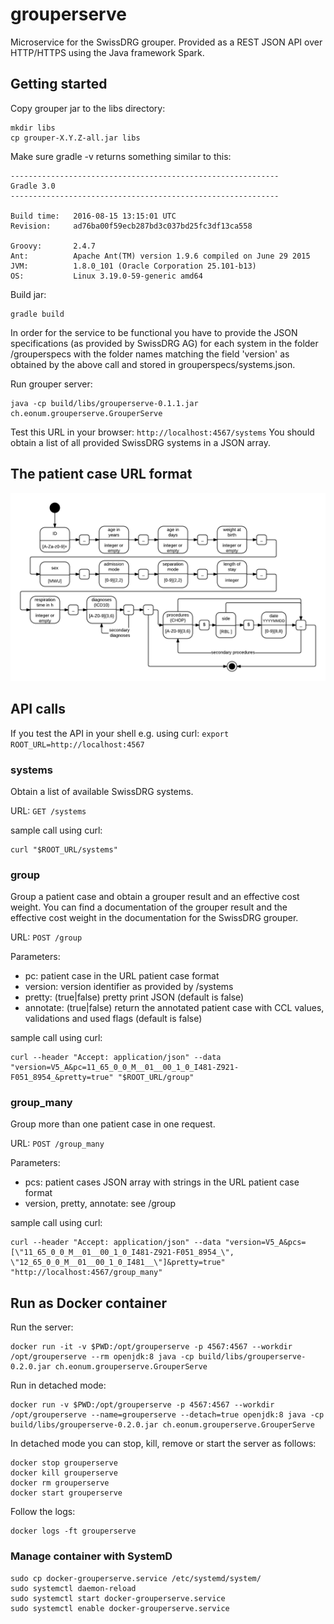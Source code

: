 # grouperserve
Microservice for the SwissDRG grouper. Provided as a REST JSON API over HTTP/HTTPS using the Java framework Spark.

## Getting started

Copy grouper jar to the libs directory:
```
mkdir libs
cp grouper-X.Y.Z-all.jar libs 
```

Make sure gradle -v returns something similar to this:

```
------------------------------------------------------------
Gradle 3.0
------------------------------------------------------------

Build time:   2016-08-15 13:15:01 UTC
Revision:     ad76ba00f59ecb287bd3c037bd25fc3df13ca558

Groovy:       2.4.7
Ant:          Apache Ant(TM) version 1.9.6 compiled on June 29 2015
JVM:          1.8.0_101 (Oracle Corporation 25.101-b13)
OS:           Linux 3.19.0-59-generic amd64
```

Build jar:
```
gradle build
```
In order for the service to be functional you have to provide the JSON specifications (as provided by SwissDRG AG) for each system in the folder /grouperspecs with the folder names matching the field 'version' as obtained by the above call and stored in grouperspecs/systems.json.

Run grouper server:
```
java -cp build/libs/grouperserve-0.1.1.jar ch.eonum.grouperserve.GrouperServe
```


Test this URL in your browser:
`http://localhost:4567/systems`
You should obtain a list of all provided SwissDRG systems in a JSON array. 


## The patient case URL format
![the URL patient case format](PatientCase_URL_format.png "The patient case URL format")

## API calls

If you test the API in your shell e.g. using curl:
`export ROOT_URL=http://localhost:4567`

### systems
Obtain a list of available SwissDRG systems.

URL:
`GET /systems`

sample call using curl:
```
curl "$ROOT_URL/systems"
```

### group
Group a patient case and obtain a grouper result and an effective cost weight. You can find a documentation of the grouper result and the effective cost weight in the documentation for the SwissDRG grouper.

URL:
`POST /group`

Parameters:
* pc: patient case in the URL patient case format
* version: version identifier as provided by /systems
* pretty: (true|false) pretty print JSON (default is false)
* annotate: (true|false) return the annotated patient case with CCL values, validations and used flags (default is false)

sample call using curl: 
```
curl --header "Accept: application/json" --data "version=V5_A&pc=11_65_0_0_M__01__00_1_0_I481-Z921-F051_8954_&pretty=true" "$ROOT_URL/group"
```

### group_many
Group more than one patient case in one request.

URL:
`POST /group_many`

Parameters:
* pcs: patient cases JSON array with strings in the URL patient case format
* version, pretty, annotate: see /group
	

sample call using curl: 
```
curl --header "Accept: application/json" --data "version=V5_A&pcs=[\"11_65_0_0_M__01__00_1_0_I481-Z921-F051_8954_\", \"12_65_0_0_M__01__00_1_0_I481__\"]&pretty=true" "http://localhost:4567/group_many"
```


## Run as Docker container
Run the server:
```
docker run -it -v $PWD:/opt/grouperserve -p 4567:4567 --workdir /opt/grouperserve --rm openjdk:8 java -cp build/libs/grouperserve-0.2.0.jar ch.eonum.grouperserve.GrouperServe
```

Run in detached mode:
```
docker run -v $PWD:/opt/grouperserve -p 4567:4567 --workdir /opt/grouperserve --name=grouperserve --detach=true openjdk:8 java -cp build/libs/grouperserve-0.2.0.jar ch.eonum.grouperserve.GrouperServe
```
In detached mode you can stop, kill, remove or start the server as follows:
```
docker stop grouperserve
docker kill grouperserve
docker rm grouperserve
docker start grouperserve
```
Follow the logs:
```
docker logs -ft grouperserve
```

### Manage container with SystemD
```
sudo cp docker-grouperserve.service /etc/systemd/system/
sudo systemctl daemon-reload
sudo systemctl start docker-grouperserve.service
sudo systemctl enable docker-grouperserve.service
```




